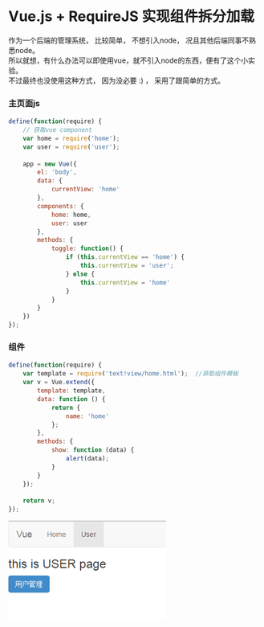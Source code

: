 # Vue.js + RequireJS 实现组件拆分加载

作为一个后端的管理系统， 比较简单， 不想引入node， 况且其他后端同事不熟悉node。   
所以就想，有什么办法可以即使用vue，就不引入node的东西，便有了这个小实验。  
不过最终也没使用这种方式， 因为没必要 :)  ， 采用了跟简单的方式。



### 主页面js

```javascript
define(function(require) {
    // 获取vue component
    var home = require('home');
    var user = require('user');

    app = new Vue({
        el: 'body',
        data: {
            currentView: 'home'
        },
        components: {
            home: home,
            user: user
        },
        methods: {
            toggle: function() {
                if (this.currentView == 'home') {
                    this.currentView = 'user';
                } else {
                    this.currentView = 'home'
                }
            }
        }
    })
});
```



### 组件

```javascript
define(function(require) {
    var template = require('text!view/home.html');  //获取组件模板
    var v = Vue.extend({
        template: template, 
        data: function () {
            return {
                name: 'home'
            };
        },
        methods: {
            show: function (data) {
                alert(data);
            }
        }
    });

    return v;
});
```





 ![screen](img/screen.png)
